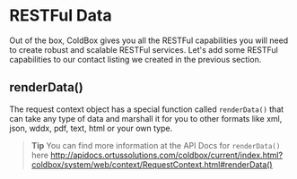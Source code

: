 # RESTFul Data

Out of the box, ColdBox gives you all the RESTFul capabilities you will need to create robust and scalable RESTFul services.  Let's add some RESTFul capabilities to our contact listing we created in the previous section.

## renderData()

The request context object has a special function called `renderData()` that can take any type of data and marshall it for you to other formats like xml, json, wddx, pdf, text, html or your own type.

> **Tip** You can find more information at the API Docs for `renderData()` here http://apidocs.ortussolutions.com/coldbox/current/index.html?coldbox/system/web/context/RequestContext.html#renderData()
